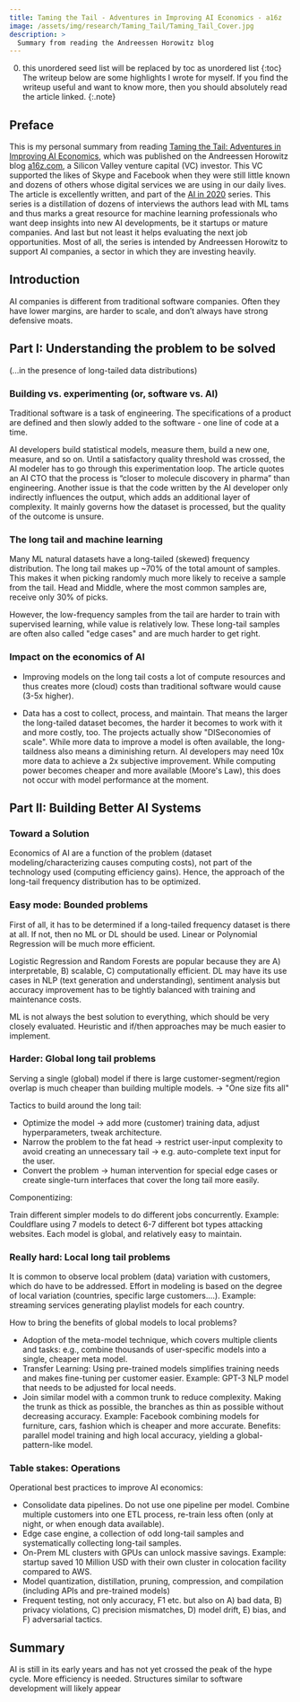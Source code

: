 ```yaml
---
title: Taming the Tail - Adventures in Improving AI Economics - a16z
image: /assets/img/research/Taming_Tail/Taming_Tail_Cover.jpg
description: > 
  Summary from reading the Andreessen Horowitz blog
---
```


0. this unordered seed list will be replaced by toc as unordered list
{:toc}
The writeup below are some highlights I wrote for myself. If you find the writeup useful and want to know more, then you should absolutely read the article linked.
{:.note}

## Preface

This is my personal summary from reading <a href="https://a16z.com/2020/08/12/taming-the-tail-adventures-in-improving-ai-economics/" target="_blank">Taming the Tail: Adventures in Improving AI Economics</a>, which was published on the Andreessen Horowitz blog <a href="https://a16z.com/" target="_blank">a16z.com</a>, a Silicon Valley venture capital (VC) investor.
This VC supported the likes of Skype and Facebook when they were still little known and dozens of others whose digital services we are using in our daily lives.
The article is excellently written, and part of the <a href="https://a16z.com/2020/12/17/ai-in-2020/" target="_blank">AI in 2020</a> series.
This series is a distillation of dozens of interviews the authors lead with ML tams and thus marks a great resource for machine learning professionals who want deep insights into new AI developments, be it startups or mature companies.
And last but not least it helps evaluating the next job opportunities.
Most of all, the series is intended by Andreessen Horowitz to support AI companies, a sector in which they are investing heavily.

## Introduction

AI companies is different from traditional software companies.
Often they have lower margins, are harder to scale, and don’t always have strong defensive moats.


## Part I: Understanding the problem to be solved
(...in the presence of long-tailed data distributions)

### Building vs. experimenting (or, software vs. AI)

Traditional software is a task of engineering. The specifications of a product are defined and then slowly added to the software - one line of code at a time.

AI developers build statistical models, measure them, build a new one, measure, and so on. Until a satisfactory quality threshold was crossed, the AI modeler has to go through this experimentation loop. The article quotes an AI CTO that the process is “closer to molecule discovery in pharma” than engineering. Another issue is that the code written by the AI developer only indirectly influences the output, which adds an additional layer of complexity. It mainly governs how the dataset is processed, but the quality of the outcome is unsure.

### The long tail and machine learning

Many ML natural datasets have a long-tailed (skewed) frequency distribution. The long tail makes up ~70% of the total amount of samples. This makes it when picking randomly much more likely to receive a sample from the tail. Head and Middle, where the most common samples are, receive only 30% of picks.

However, the low-frequency samples from the tail are harder to train with supervised learning, while value is relatively low. These long-tail samples are often also called "edge cases" and are much harder to get right.

### Impact on the economics of AI

- Improving models on the long tail costs a lot of compute resources and thus creates more (cloud) costs than traditional software would cause (3-5x higher).

- Data has a cost to collect, process, and maintain. That means the larger the long-tailed dataset becomes, the harder it becomes to work with it and more costly, too. The projects actually show "DISeconomies of scale". While more data to improve a model is often available, the long-taildness also means a diminishing return. AI developers may need 10x more data to achieve a 2x subjective improvement. While computing power becomes cheaper and more available (Moore's Law), this does not occur with model performance at the moment.



## Part II: Building Better AI Systems

### Toward a Solution

Economics of AI are a function of the problem (dataset modeling/characterizing causes computing costs), not part of the technology used (computing efficiency gains). Hence, the approach of the long-tail frequency distribution has to be optimized.

### Easy mode: Bounded problems

First of all, it has to be determined if a long-tailed frequency dataset is there at all. If not, then no ML or DL should be used. Linear or Polynomial Regression will be much more efficient.

Logistic Regression and Random Forests are popular because they are A) interpretable, B) scalable, C) computationally efficient. DL may have its use cases in NLP (text generation and understanding), sentiment analysis but accuracy improvement has to be tightly balanced with training and maintenance costs.

ML is not always the best solution to everything, which should be very closely evaluated. Heuristic and if/then approaches may be much easier to implement.

### Harder: Global long tail problems

Serving a single (global) model if there is large customer-segment/region overlap is much cheaper than building multiple models. -> "One size fits all"

Tactics to build around the long tail:

- Optimize the model -> add more (customer) training data, adjust hyperparameters, tweak architecture.
- Narrow the problem to the fat head -> restrict user-input complexity to avoid creating an unnecessary tail -> e.g. auto-complete text input for the user.
- Convert the problem -> human intervention for special edge cases or create single-turn interfaces that cover the long tail more easily.

Componentizing:

Train different simpler models to do different jobs concurrently. Example: Couldflare using 7 models to detect 6-7 different bot types attacking websites. Each model is global, and relatively easy to maintain.

### Really hard: Local long tail problems

It is common to observe local problem (data) variation with customers, which do have to be addressed. Effort in modeling is based on the degree of local variation (countries, specific large customers....). Example: streaming services generating playlist models for each country.

How to bring the benefits of global models to local problems?

- Adoption of the meta-model technique, which covers multiple clients and tasks: e.g., combine thousands of user-specific models into a single, cheaper meta model.
- Transfer Learning: Using pre-trained models simplifies training needs and makes fine-tuning per customer easier. Example: GPT-3 NLP model that needs to be adjusted for local needs.
- Join similar model with a common trunk to reduce complexity. Making the trunk as thick as possible, the branches as thin as possible without decreasing accuracy. Example: Facebook combining models for furniture, cars, fashion which is cheaper and more accurate. Benefits: parallel model training and high local accuracy, yielding a global-pattern-like model.

### Table stakes: Operations
Operational best practices to improve AI economics:
- Consolidate data pipelines. Do not use one pipeline per model. Combine multiple customers into one ETL process, re-train less often (only at night, or when enough data available).
- Edge case engine, a collection of odd long-tail samples and systematically collecting long-tail samples.
- On-Prem ML clusters with GPUs can unlock massive savings. Example: startup saved 10 Million USD with their own cluster in colocation facility compared to AWS.
- Model quantization, distillation, pruning, compression, and compilation (including APIs and pre-trained models)
- Frequent testing, not only accuracy, F1 etc. but also on A) bad data, B) privacy violations, C) precision mismatches, D) model drift, E) bias, and F) adversarial tactics.


## Summary
AI is still in its early years and has not yet crossed the peak of the hype cycle. More efficiency is needed. Structures similar to software development will likely appear